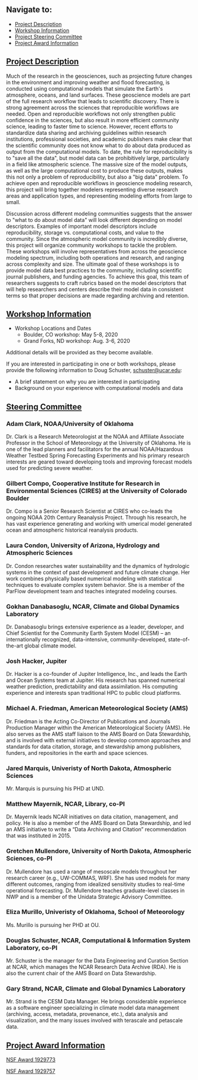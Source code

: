 ## Navigate to:
* [Project Description](index.md/#project-description)
* [Workshop Information](index.md/#workshop-information)
* [Project Steering Committee](index.md/#steering-committee)
* [Project Award Information](index.md/#project-award-information)

## [Project Description](#project-description)
Much of the research in the geosciences, such as projecting future changes in the environment and improving weather and flood
forecasting, is conducted using computational models that simulate the Earth's atmosphere, oceans, and land surfaces. These
geoscience models are part of the full research workflow that leads to scientific discovery. There is strong agreement across
the sciences that reproducible workflows are needed. Open and reproducible workflows not only strengthen public confidence in
the sciences, but also result in more efficient community science, leading to faster time to science. However, recent efforts
to standardize data sharing and archiving guidelines within research institutions, professional societies, and academic
publishers make clear that the scientific community does not know what to do about data produced as output from the
computational models. To date, the rule for reproducibility is to "save all the data", but model data can be prohibitively
large, particularly in a field like atmospheric science. The massive size of the model outputs, as well as the large
computational cost to produce these outputs, makes this not only a problem of reproducibility, but also a "big data" problem.
To achieve open and reproducible workflows in geoscience modeling research, this project will bring together modelers
representing diverse research areas and application types, and representing modeling efforts from large to small.

Discussion across different modeling communities suggests that the answer to "what to do about model data" will look different
depending on model descriptors. Examples of important model descriptors include reproducibility, storage vs. computational
costs, and value to the community. Since the atmospheric model community is incredibly diverse, this project will organize
community workshops to tackle the problem. These workshops will involve representatives from across the geoscience modeling
spectrum, including both operations and research, and ranging across complexity and size. The ultimate goal of these workshops
is to provide model data best practices to the community, including scientific journal publishers, and funding agencies. To
achieve this goal, this team of researchers suggests to craft rubrics based on the model descriptors that will help
researchers and centers describe their model data in consistent terms so that proper decisions are made regarding archiving
and retention.

## [Workshop Information](#workshop-information)
* Workshop Locations and Dates
  * Boulder, CO workshop: May 5-8, 2020
  * Grand Forks, ND workshop: Aug. 3-6, 2020

Additional details will be provided as they become available.

If you are interested in participating in one or both workshops, please provide the following information to Doug Schuster, schuster@ucar.edu: 
* A brief statement on why you are interested in participating
* Background on your experience with computational models and data 

## [Steering Committee](#steering-committee)
 
### Adam Clark, NOAA/University of Oklahoma
Dr. Clark is a Research Meteorologist at the NOAA 
and Affiliate Associate Professor in the School of Meteorology at the University of Oklahoma. 
He is one of the lead planners and facilitators for the annual NOAA/Hazardous Weather Testbed 
Spring Forecasting Experiments and his primary research interests are geared toward developing 
tools and improving forecast models used for predicting severe weather.

### Gilbert Compo, Cooperative Institute for Research in Environmental Sciences (CIRES) at the University of Colorado Boulder
Dr. Compo is a Senior Research Scientist at CIRES who co-leads the ongoing NOAA 20th Century 
Reanalysis Project. Through his research, he has vast experience generating and working with 
umerical model generated ocean and atmospheric historical reanalysis products. 

### Laura Condon, University of Arizona, Hydrology and Atmospheric Sciences
Dr. Condon researches water sustainability and the dynamics of hydrologic systems in the context of 
past development and future climate change. Her work combines physically based numerical modeling 
with statistical techniques to evaluate complex system behavior. She is a member of the ParFlow 
development team and teaches integrated modeling courses.

### Gokhan Danabasoglu, NCAR, Climate and Global Dynamics Laboratory
Dr. Danabasoglu brings extensive experience as a leader, developer, and Chief Scientist for the 
Community Earth System Model (CESM) – an internationally recognized, data-intensive, 
community-developed, state-of-the-art global climate model.

### Josh Hacker, Jupiter
Dr. Hacker is a co-founder of Jupiter Intelligence, Inc., and leads the Earth and Ocean Systems team at Jupiter.  His research has spanned numerical weather prediction, predictability and data assimilation.  His computing experience and interests span traditional HPC to public cloud platforms.

### Michael A. Friedman, American Meteorological Society (AMS) 
Dr. Friedman is the Acting Co-Director of Publications and Journals Production Manager within 
the American Meteorological Society (AMS). He also serves as the AMS staff liaison to the 
AMS Board on Data Stewardship, and is involved with external initiatives to develop common 
approaches and standards for data citation, storage, and stewardship among publishers, funders, 
and repositories in the earth and space sciences.

### Jared Marquis, Univeristy of North Dakota, Atmospheric Sciences
Mr. Marquis is pursuing his PHD at UND.

### Matthew Mayernik, NCAR, Library, co-PI
Dr. Mayernik leads NCAR initiatives on data citation, management, and policy. He is also a member 
of the AMS Board on Data Stewardship, and led an AMS initiative to write a “Data Archiving and Citation” 
recommendation that was instituted in 2015.

### Gretchen Mullendore, University of North Dakota, Atmospheric Sciences, co-PI
Dr. Mullendore has used a range of mesoscale models throughout her research career (e.g., UW-COMMAS, WRF). 
She has used models for many different outcomes, ranging from idealized sensitivity studies to 
real-time operational forecasting. Dr. Mullendore teaches graduate-level classes in NWP and 
is a member of the Unidata Strategic Advisory Committee.

### Eliza Murillo, Univeristy of Oklahoma, School of Meteorology
Ms. Murillo is pursuing her PHD at OU.

### Douglas Schuster, NCAR, Computational & Information System Laboratory, co-PI
Mr. Schuster is the manager for the Data Engineering and Curation Section at NCAR, 
which manages the NCAR Research Data Archive (RDA). He is also the current 
chair of the AMS Board on Data Stewardship.

### Gary Strand, NCAR, Climate and Global Dynamics Laboratory
Mr. Strand is the CESM Data Manager. He brings considerable experience as a software 
engineer specializing in climate model data management (archiving, access, metadata, provenance, etc.), 
data analysis and visualization, and the many issues involved with terascale and petascale data.

## [Project Award Information](#project-award-information)

[NSF Award 1929773](https://www.nsf.gov/awardsearch/showAward?AWD_ID=1929773&HistoricalAwards=false)

[NSF Award 1929757](https://www.nsf.gov/awardsearch/showAward?AWD_ID=1929757&HistoricalAwards=false)
